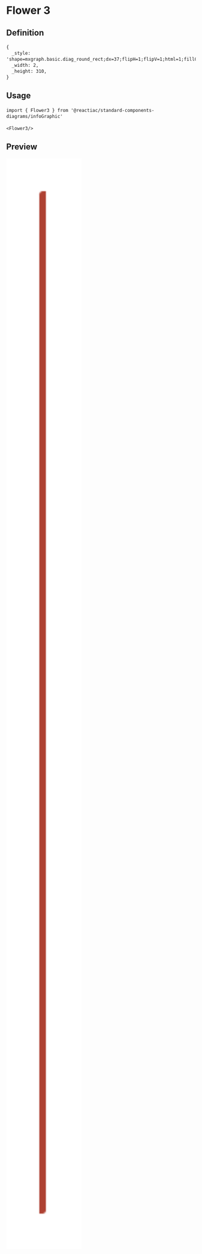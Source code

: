 # Flower 3

## Definition

```
{
  _style: 'shape=mxgraph.basic.diag_round_rect;dx=37;flipH=1;flipV=1;html=1;fillColor=#AE4132;strokeColor=none;shadow=0;fontSize=12;fontColor=#FFFFFF;align=center;fontStyle=0;whiteSpace=wrap;strokeWidth=8;',
  _width: 2,
  _height: 310,
}
```

## Usage

```
import { Flower3 } from '@reactiac/standard-components-diagrams/infoGraphic'

<Flower3/>
```

## Preview

<img src="./flower-3.png" width="200"/>
